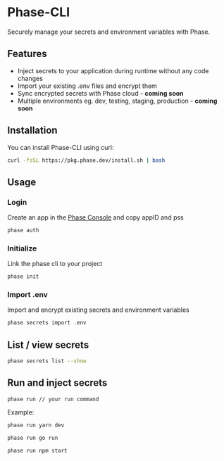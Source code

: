 # Phase-CLI

Securely manage your secrets and environment variables with Phase.

## Features

- Inject secrets to your application during runtime without any code changes
- Import your existing .env files and encrypt them
- Sync encrypted secrets with Phase cloud - **coming soon**
- Multiple environments eg. dev, testing, staging, production - **coming soon**

## Installation

You can install Phase-CLI using curl:

```bash
curl -fsSL https://pkg.phase.dev/install.sh | bash
```

## Usage

### Login

Create an app in the [Phase Console](https://console.phase.dev) and copy appID and pss

```bash
phase auth
```

### Initialize

Link the phase cli to your project

```bash
phase init
```

### Import .env

Import and encrypt existing secrets and environment variables

```bash
phase secrets import .env
```

## List / view secrets

```bash
phase secrets list --show
```

## Run and inject secrets

`phase run // your run command`

Example:

```bash
phase run yarn dev
```

```bash
phase run go run
```

```bash
phase run npm start
```
